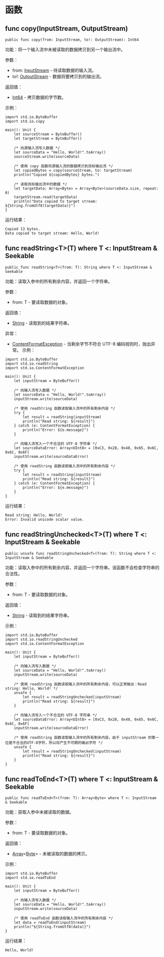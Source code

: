 # 函数

## func copy(InputStream, OutputStream)

```cangjie
public func copy(from: InputStream, to!: OutputStream): Int64
```

功能：将一个输入流中未被读取的数据拷贝到另一个输出流中。

参数：

- from: [InputStream](io_package_interfaces.md#interface-inputstream) - 待读取数据的输入流。
- to!: [OutputStream](io_package_interfaces.md#interface-outputstream) - 数据将要拷贝到的输出流。

返回值：

- [Int64](../../core/core_package_api/core_package_intrinsics.md#int64) - 拷贝数据的字节数。

示例：

<!-- verify -->
```cangjie
import std.io.ByteBuffer
import std.io.copy

main(): Unit {
    let sourceStream = ByteBuffer()
    let targetStream = ByteBuffer()

    /* 向源输入流写入数据 */
    let sourceData = "Hello, World!".toArray()
    sourceStream.write(sourceData)

    /* 使用 copy 函数将源输入流的数据拷贝到目标输出流 */
    let copiedBytes = copy(sourceStream, to: targetStream)
    println("Copied ${copiedBytes} bytes.")

    /* 读取目标输出流中的数据 */
    let targetData: Array<Byte> = Array<Byte>(sourceData.size, repeat: 0)
    targetStream.read(targetData)
    println("Data copied to target stream: ${String.fromUtf8(targetData)}")
}
```

运行结果：

```text
Copied 13 bytes.
Data copied to target stream: Hello, World!
```

## func readString\<T>(T) where T <: InputStream & Seekable

```cangjie
public func readString<T>(from: T): String where T <: InputStream & Seekable
```

功能：读取入参中的所有剩余内容，并返回一个字符串。

参数：

- from: T - 要读取数据的对象。

返回值：

- [String](../../core/core_package_api/core_package_structs.md#struct-string) - 读取到的结果字符串。

异常：

- [ContentFormatException](io_package_exceptions.md#class-contentformatexception) - 当剩余字节不符合 UTF-8 编码规则时，抛出异常。
示例：

<!-- verify -->
```cangjie
import std.io.ByteBuffer
import std.io.readString
import std.io.ContentFormatException

main(): Unit {
    let inputStream = ByteBuffer()

    /* 向输入流写入数据 */
    let sourceData = "Hello, World!".toArray()
    inputStream.write(sourceData)

    /* 使用 readString 函数读取输入流中的所有剩余内容 */
    try {
        let result = readString(inputStream)
        println("Read string: ${result}")
    } catch (e: ContentFormatException) {
        println("Error: ${e.message}")
    }

    /* 向输入流写入一个不合法的 UTF-8 字符串 */
    let sourceDataError: Array<UInt8> = [0xC3, 0x28, 0x48, 0x65, 0x6C, 0x6C, 0x6F]
    inputStream.write(sourceDataError)

    /* 使用 readString 函数读取输入流中的所有剩余内容 */
    try {
        let result = readString(inputStream)
        println("Read string: ${result}")
    } catch (e: ContentFormatException) {
        println("Error: ${e.message}")
    }
}
```

运行结果：

```text
Read string: Hello, World!
Error: Invalid unicode scalar value.
```

## func readStringUnchecked\<T>(T) where T <: InputStream & Seekable

```cangjie
public unsafe func readStringUnchecked<T>(from: T): String where T <: InputStream & Seekable
```

功能：读取入参中的所有剩余内容，并返回一个字符串。该函数不会检查字符串的合法性。

参数：

- from: T - 要读取数据的对象。

返回值：

- [String](../../core/core_package_api/core_package_structs.md#struct-string) - 读取到的结果字符串。

示例：

<!-- run -->
```cangjie
import std.io.ByteBuffer
import std.io.readStringUnchecked
import std.io.ContentFormatException

main(): Unit {
    let inputStream = ByteBuffer()

    /* 向输入流写入数据 */
    let sourceData = "Hello, World!".toArray()
    inputStream.write(sourceData)

    /* 使用 readString 函数读取输入流中的所有剩余内容，可以正常输出：Read string: Hello, World! */
    unsafe {
        let result = readStringUnchecked(inputStream)
        println("Read string: ${result}")
    }

    /* 向输入流写入一个不合法的 UTF-8 字符串 */
    let sourceDataError: Array<UInt8> = [0xC3, 0x28, 0x48, 0x65, 0x6C, 0x6C, 0x6F]
    inputStream.write(sourceDataError)

    /* 使用 readString 函数读取输入流中的所有剩余内容，由于 inputStream 的第一位是不合法的UTF-8字符，所以将产生不可期的输出字符 */
    unsafe {
        let result = readStringUnchecked(inputStream)
        println("Read string: ${result}")
    }
}
```

## func readToEnd\<T>(T) where T <: InputStream & Seekable

```cangjie
public func readToEnd<T>(from: T): Array<Byte> where T <: InputStream & Seekable
```

功能：获取入参中未被读取的数据。

参数：

- from: T - 要读取数据的对象。

返回值：

- [Array](../../core/core_package_api/core_package_structs.md#struct-arrayt)\<[Byte](../../core/core_package_api/core_package_types.md#type-byte)> - 未被读取的数据的拷贝。

示例：

<!-- verify -->
```cangjie
import std.io.ByteBuffer
import std.io.readToEnd

main(): Unit {
    let inputStream = ByteBuffer()

    /* 向输入流写入数据 */
    let sourceData = "Hello, World!".toArray()
    inputStream.write(sourceData)

    /* 使用 readToEnd 函数读取输入流中的所有剩余内容 */
    let data = readToEnd(inputStream)
    println("${String.fromUtf8(data)}")
}
```

运行结果：

```text
Hello, World!
```
